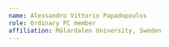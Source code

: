 ```yaml
---
name: Alessandro Vittorio Papadopoulos
role: Ordinary PC member 
affiliation: Mälardalen University, Sweden
---
```

